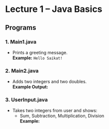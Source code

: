 # Lecture 1 – Java Basics

## Programs

### 1. Main1.java
- Prints a greeting message.  
**Example:** `Hello Saikat!`

### 2. Main2.java
- Adds two integers and two doubles.  
**Example Output:**  

### 3. UserInput.java
- Takes two integers from user and shows:
  - Sum, Subtraction, Multiplication, Division  
**Example:**  
